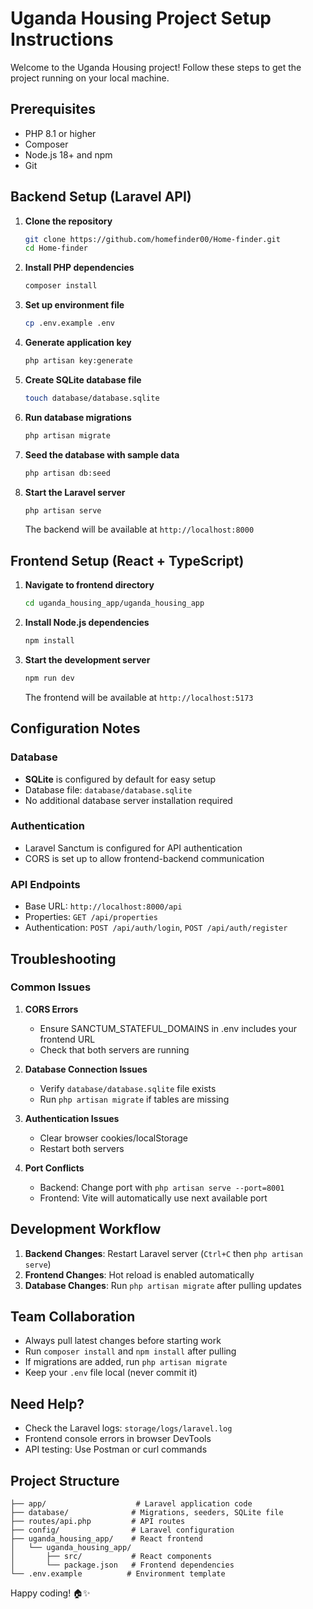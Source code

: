 # Uganda Housing Project Setup Instructions

Welcome to the Uganda Housing project! Follow these steps to get the project running on your local machine.

## Prerequisites

- PHP 8.1 or higher
- Composer
- Node.js 18+ and npm
- Git

## Backend Setup (Laravel API)

1. **Clone the repository**
   ```bash
   git clone https://github.com/homefinder00/Home-finder.git
   cd Home-finder
   ```

2. **Install PHP dependencies**
   ```bash
   composer install
   ```

3. **Set up environment file**
   ```bash
   cp .env.example .env
   ```

4. **Generate application key**
   ```bash
   php artisan key:generate
   ```

5. **Create SQLite database file**
   ```bash
   touch database/database.sqlite
   ```

6. **Run database migrations**
   ```bash
   php artisan migrate
   ```

7. **Seed the database with sample data**
   ```bash
   php artisan db:seed
   ```

8. **Start the Laravel server**
   ```bash
   php artisan serve
   ```
   The backend will be available at `http://localhost:8000`

## Frontend Setup (React + TypeScript)

1. **Navigate to frontend directory**
   ```bash
   cd uganda_housing_app/uganda_housing_app
   ```

2. **Install Node.js dependencies**
   ```bash
   npm install
   ```

3. **Start the development server**
   ```bash
   npm run dev
   ```
   The frontend will be available at `http://localhost:5173`

## Configuration Notes

### Database
- **SQLite** is configured by default for easy setup
- Database file: `database/database.sqlite`
- No additional database server installation required

### Authentication
- Laravel Sanctum is configured for API authentication
- CORS is set up to allow frontend-backend communication

### API Endpoints
- Base URL: `http://localhost:8000/api`
- Properties: `GET /api/properties`
- Authentication: `POST /api/auth/login`, `POST /api/auth/register`

## Troubleshooting

### Common Issues

1. **CORS Errors**
   - Ensure SANCTUM_STATEFUL_DOMAINS in .env includes your frontend URL
   - Check that both servers are running

2. **Database Connection Issues**
   - Verify `database/database.sqlite` file exists
   - Run `php artisan migrate` if tables are missing

3. **Authentication Issues**
   - Clear browser cookies/localStorage
   - Restart both servers

4. **Port Conflicts**
   - Backend: Change port with `php artisan serve --port=8001`
   - Frontend: Vite will automatically use next available port

## Development Workflow

1. **Backend Changes**: Restart Laravel server (`Ctrl+C` then `php artisan serve`)
2. **Frontend Changes**: Hot reload is enabled automatically
3. **Database Changes**: Run `php artisan migrate` after pulling updates

## Team Collaboration

- Always pull latest changes before starting work
- Run `composer install` and `npm install` after pulling
- If migrations are added, run `php artisan migrate`
- Keep your `.env` file local (never commit it)

## Need Help?

- Check the Laravel logs: `storage/logs/laravel.log`
- Frontend console errors in browser DevTools
- API testing: Use Postman or curl commands

## Project Structure

```
├── app/                    # Laravel application code
├── database/              # Migrations, seeders, SQLite file
├── routes/api.php         # API routes
├── config/                # Laravel configuration
├── uganda_housing_app/    # React frontend
│   └── uganda_housing_app/
│       ├── src/           # React components
│       └── package.json   # Frontend dependencies
└── .env.example          # Environment template
```

Happy coding! 🏠✨
